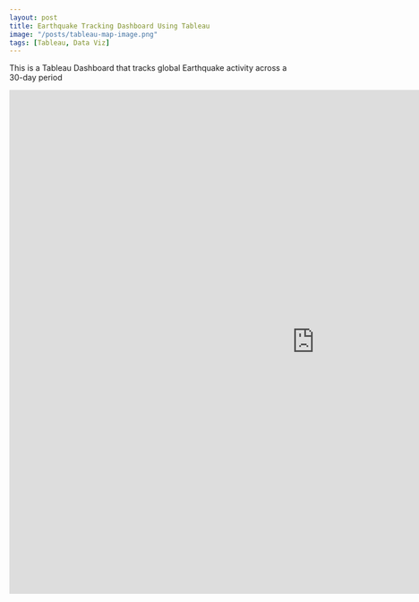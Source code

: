 ```yaml
---
layout: post
title: Earthquake Tracking Dashboard Using Tableau
image: "/posts/tableau-map-image.png"
tags: [Tableau, Data Viz]
---
```

This is a Tableau Dashboard that tracks global Earthquake activity across a 30-day period
<iframe seamless frameborder="0" src="https://public.tableau.com/views/DSIEarthquakeDashboard_17494349897670/DSIEarthquakeTracker?:embed=yes&:display_count=yes&:showVizHome=no" width = '1090' height = '900'></iframe>
